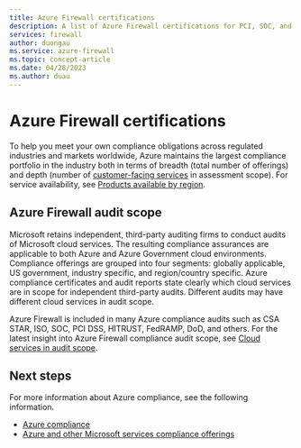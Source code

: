 ```yaml
---
title: Azure Firewall certifications
description: A list of Azure Firewall certifications for PCI, SOC, and ISO.
services: firewall
author: duongau
ms.service: azure-firewall
ms.topic: concept-article
ms.date: 04/28/2023
ms.author: duau
---
```


# Azure Firewall certifications

To help you meet your own compliance obligations across regulated industries and markets worldwide, Azure maintains the largest compliance portfolio in the industry both in terms of breadth (total number of offerings) and depth (number of [customer-facing services](https://azure.microsoft.com/services/) in assessment scope). For service availability, see [Products available by region](https://azure.microsoft.com/global-infrastructure/services/).

## Azure Firewall audit scope

Microsoft retains independent, third-party auditing firms to conduct audits of Microsoft cloud services. The resulting compliance assurances are applicable to both Azure and Azure Government cloud environments. Compliance offerings are grouped into four segments: globally applicable, US government, industry specific, and region/country specific. Azure compliance certificates and audit reports state clearly which cloud services are in scope for independent third-party audits. Different audits may have different cloud services in audit scope.

Azure Firewall is included in many Azure compliance audits such as CSA STAR, ISO, SOC, PCI DSS, HITRUST, FedRAMP, DoD, and others. For the latest insight into Azure Firewall compliance audit scope, see [Cloud services in audit scope](/azure/compliance/offerings/cloud-services-in-audit-scope).

## Next steps

For more information about Azure compliance, see the following information.

- [Azure compliance](../compliance/index.yml)
- [Azure and other Microsoft services compliance offerings](/azure/compliance/offerings/)

